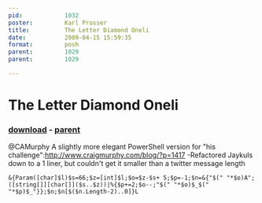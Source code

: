 ```yaml
---
pid:            1032
poster:         Karl Prosser
title:          The Letter Diamond Oneli
date:           2009-04-15 15:59:35
format:         posh
parent:         1029
parent:         1029

---
```


# The Letter Diamond Oneli

### [download](1032.ps1) - [parent](1029.md)

@CAMurphy A slightly more elegant PowerShell version for "his challenge":http://www.craigmurphy.com/blog/?p=1417
-Refactored Jaykuls down to a 1 liner, but couldn't get it smaller than a twitter message length

```posh
&{Param([char]$l)$s=66;$z=[int]$l;$o=$z-$s+ 5;$p=-1;$n=&{"$(" "*$o)A";([string[]][char[]]($s..$z))|%{$p+=2;$o--;"$(" "*$o)$_$(" "*$p)$_"}};$n;$n[$($n.Length-2)..0]}L


```
